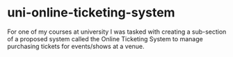 # uni-online-ticketing-system
For one of my courses at university I was tasked with creating a sub-section of a proposed system called the Online Ticketing System to manage purchasing tickets for events/shows at a venue.
